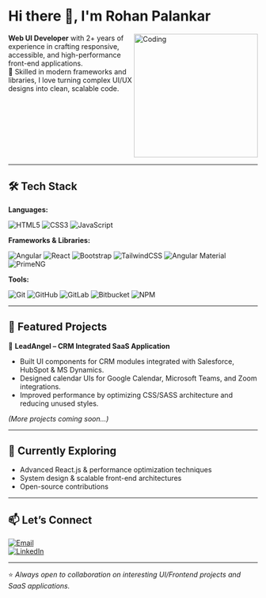 # Hi there 👋, I'm Rohan Palankar

<img align="right" alt="Coding" width="250"
     src="https://cdn.dribbble.com/users/1162077/screenshots/3848914/programmer.gif">

**Web UI Developer** with 2+ years of experience in crafting responsive, accessible, and high-performance front-end applications.  
🚀 Skilled in modern frameworks and libraries, I love turning complex UI/UX designs into clean, scalable code.

<br clear="right"/>


---

## 🛠️ Tech Stack  

**Languages:**  

![HTML5](https://img.shields.io/badge/HTML5-E34F26?style=flat&logo=html5&logoColor=white)  ![CSS3](https://img.shields.io/badge/CSS3-1572B6?style=flat&logo=css3&logoColor=white)  ![JavaScript](https://img.shields.io/badge/JavaScript-ES6+-F7DF1E?style=flat&logo=javascript&logoColor=black)  

**Frameworks & Libraries:**  

![Angular](https://img.shields.io/badge/Angular-DD0031?style=flat&logo=angular&logoColor=white)  ![React](https://img.shields.io/badge/React-20232A?style=flat&logo=react&logoColor=61DAFB)  ![Bootstrap](https://img.shields.io/badge/Bootstrap-563D7C?style=flat&logo=bootstrap&logoColor=white)  ![TailwindCSS](https://img.shields.io/badge/TailwindCSS-38B2AC?style=flat&logo=tailwind-css&logoColor=white)  ![Angular Material](https://img.shields.io/badge/Angular_Material-757575?style=flat&logo=angular&logoColor=white)  ![PrimeNG](https://img.shields.io/badge/PrimeNG-0C7C59?style=flat&logo=primefaces&logoColor=white)  

**Tools:**  

![Git](https://img.shields.io/badge/Git-F05032?style=flat&logo=git&logoColor=white)  ![GitHub](https://img.shields.io/badge/GitHub-181717?style=flat&logo=github&logoColor=white)  ![GitLab](https://img.shields.io/badge/GitLab-FC6D26?style=flat&logo=gitlab&logoColor=white)  ![Bitbucket](https://img.shields.io/badge/Bitbucket-0052CC?style=flat&logo=bitbucket&logoColor=white)   ![NPM](https://img.shields.io/badge/NPM-%23000000.svg?style=flat&logo=npm&logoColor=white)

---

## 📂 Featured Projects  

🔹 **LeadAngel – CRM Integrated SaaS Application**  
- Built UI components for CRM modules integrated with Salesforce, HubSpot & MS Dynamics.  
- Designed calendar UIs for Google Calendar, Microsoft Teams, and Zoom integrations.  
- Improved performance by optimizing CSS/SASS architecture and reducing unused styles.  

*(More projects coming soon...)*  

---

## 🌱 Currently Exploring  
- Advanced React.js & performance optimization techniques  
- System design & scalable front-end architectures  
- Open-source contributions  

---

## 📫 Let’s Connect  

[![Email](https://img.shields.io/badge/Email-rohanpalankar8%40gmail.com-red?style=flat&logo=gmail&logoColor=white)](mailto:rohanpalankar8@gmail.com)  
[![LinkedIn](https://img.shields.io/badge/LinkedIn-Rohan%20Palankar-blue?style=flat&logo=linkedin)](https://www.linkedin.com/in/rohan-palankar-0b55921a2/) 

---

⭐️ *Always open to collaboration on interesting UI/Frontend projects and SaaS applications.*  



